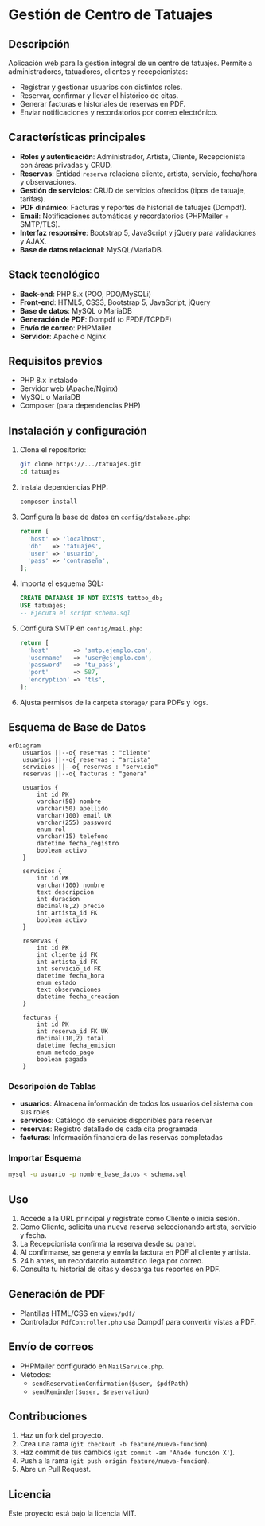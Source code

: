 # Gestión de Centro de Tatuajes

## Descripción

Aplicación web para la gestión integral de un centro de tatuajes. Permite a administradores, tatuadores, clientes y recepcionistas:

- Registrar y gestionar usuarios con distintos roles.
- Reservar, confirmar y llevar el histórico de citas.
- Generar facturas e historiales de reservas en PDF.
- Enviar notificaciones y recordatorios por correo electrónico.

## Características principales

- **Roles y autenticación**: Administrador, Artista, Cliente, Recepcionista con áreas privadas y CRUD.
- **Reservas**: Entidad `reserva` relaciona cliente, artista, servicio, fecha/hora y observaciones.
- **Gestión de servicios**: CRUD de servicios ofrecidos (tipos de tatuaje, tarifas).
- **PDF dinámico**: Facturas y reportes de historial de tatuajes (Dompdf).
- **Email**: Notificaciones automáticas y recordatorios (PHPMailer + SMTP/TLS).
- **Interfaz responsive**: Bootstrap 5, JavaScript y jQuery para validaciones y AJAX.
- **Base de datos relacional**: MySQL/MariaDB.

## Stack tecnológico

- **Back-end**: PHP 8.x (POO, PDO/MySQLi)
- **Front-end**: HTML5, CSS3, Bootstrap 5, JavaScript, jQuery
- **Base de datos**: MySQL o MariaDB
- **Generación de PDF**: Dompdf (o FPDF/TCPDF)
- **Envío de correo**: PHPMailer
- **Servidor**: Apache o Nginx

## Requisitos previos

- PHP 8.x instalado
- Servidor web (Apache/Nginx)
- MySQL o MariaDB
- Composer (para dependencias PHP)

## Instalación y configuración

1. Clona el repositorio:
   ```bash
   git clone https://.../tatuajes.git
   cd tatuajes
   ```
2. Instala dependencias PHP:
   ```bash
   composer install
   ```
3. Configura la base de datos en `config/database.php`:
   ```php
   return [
     'host' => 'localhost',
     'db'   => 'tatuajes',
     'user' => 'usuario',
     'pass' => 'contraseña',
   ];
   ```
4. Importa el esquema SQL:
   ```sql
   CREATE DATABASE IF NOT EXISTS tattoo_db;
   USE tatuajes;
   -- Ejecuta el script schema.sql
   ```
5. Configura SMTP en `config/mail.php`:
   ```php
   return [
     'host'       => 'smtp.ejemplo.com',
     'username'   => 'user@ejemplo.com',
     'password'   => 'tu_pass',
     'port'       => 587,
     'encryption' => 'tls',
   ];
   ```
6. Ajusta permisos de la carpeta `storage/` para PDFs y logs.

## Esquema de Base de Datos

```mermaid
erDiagram
    usuarios ||--o{ reservas : "cliente"
    usuarios ||--o{ reservas : "artista"
    servicios ||--o{ reservas : "servicio"
    reservas ||--o{ facturas : "genera"

    usuarios {
        int id PK
        varchar(50) nombre
        varchar(50) apellido
        varchar(100) email UK
        varchar(255) password
        enum rol
        varchar(15) telefono
        datetime fecha_registro
        boolean activo
    }

    servicios {
        int id PK
        varchar(100) nombre
        text descripcion
        int duracion
        decimal(8,2) precio
        int artista_id FK
        boolean activo
    }

    reservas {
        int id PK
        int cliente_id FK
        int artista_id FK
        int servicio_id FK
        datetime fecha_hora
        enum estado
        text observaciones
        datetime fecha_creacion
    }

    facturas {
        int id PK
        int reserva_id FK UK
        decimal(10,2) total
        datetime fecha_emision
        enum metodo_pago
        boolean pagada
    }
```

### Descripción de Tablas

- **usuarios**: Almacena información de todos los usuarios del sistema con sus roles
- **servicios**: Catálogo de servicios disponibles para reservar
- **reservas**: Registro detallado de cada cita programada
- **facturas**: Información financiera de las reservas completadas

### Importar Esquema

```bash
mysql -u usuario -p nombre_base_datos < schema.sql
```

## Uso

1. Accede a la URL principal y regístrate como Cliente o inicia sesión.
2. Como Cliente, solicita una nueva reserva seleccionando artista, servicio y fecha.
3. La Recepcionista confirma la reserva desde su panel.
4. Al confirmarse, se genera y envía la factura en PDF al cliente y artista.
5. 24 h antes, un recordatorio automático llega por correo.
6. Consulta tu historial de citas y descarga tus reportes en PDF.

## Generación de PDF

- Plantillas HTML/CSS en `views/pdf/`
- Controlador `PdfController.php` usa Dompdf para convertir vistas a PDF.

## Envío de correos

- PHPMailer configurado en `MailService.php`.
- Métodos:
  - `sendReservationConfirmation($user, $pdfPath)`
  - `sendReminder($user, $reservation)`

## Contribuciones

1. Haz un fork del proyecto.
2. Crea una rama (`git checkout -b feature/nueva-funcion`).
3. Haz commit de tus cambios (`git commit -am 'Añade función X'`).
4. Push a la rama (`git push origin feature/nueva-funcion`).
5. Abre un Pull Request.

## Licencia

Este proyecto está bajo la licencia MIT.
